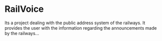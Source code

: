 # RailVoice
Its a project dealing with the public address system of the railways. It provides the user with the information regarding the announcements made by the railways...   

